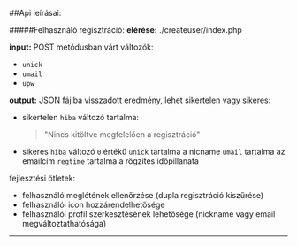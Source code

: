 ##Api leírásai:

#####Felhasználó regisztráció:
**elérése:**
./createuser/index.php

**input:**
POST metódusban várt változók:
- `unick`
- `umail`
- `upw`

**output:**
JSON fájlba visszadott eredmény, lehet sikertelen vagy sikeres:
- sikertelen
    `hiba` változó tartalma:
    > "Nincs kitöltve megfelelően a regisztráció"
- sikeres
    `hiba` változó `0` értékű
    `unick` tartalma a nicname
    `umail` tartalma az emailcím
    `regtime` tartalma a rögzítés időpillanata


fejlesztési ötletek:
- felhasználó meglétének ellenőrzése (dupla regisztráció kiszűrése)
- felhasználói icon hozzárendelhetősége
- felhasználói profil szerkesztésének lehetősége (nickname vagy email megváltoztathatósága)

---